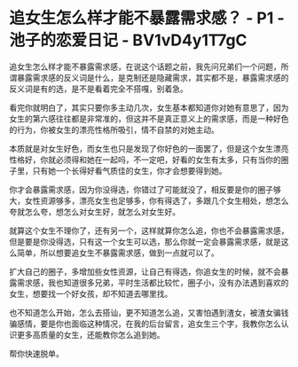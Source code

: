 # 追女生怎么样才能不暴露需求感？ - P1 - 池子的恋爱日记 - BV1vD4y1T7gC

追女生怎么样才能不暴露需求感，在说这个话题之前，我先问兄弟们一个问题，所谓暴露需求感的反义词是什么，是克制还是隐藏需求，其实都不是，暴露需求感的反义词是有的选，是不是看着完全不搭嘎，别着急。

看完你就明白了，其实只要你多主动几次，女生基本都知道你对她有意思了，因为女生的第六感往往都是非常准的，但这并不是真正意义上的需求感，而是一种好色的行为，你被女生的漂亮性格所吸引，情不自禁的对她主动。

本质就是对女生好色，而女生也只是发现了你好色的一面罢了，但是这个女生漂亮性格好，你就必须得和她在一起吗，不一定吧，好看的女生有太多，只有当你的圈子里，只有她一个长得好看气质佳的女生，你才会想要得到她。

你才会暴露需求感，因为你没得选，你错过了可能就没了，相反要是你的圈子够大，女性资源够多，漂亮女生也足够多，你有得选了，多跟几个女生相处，想怎么夸就怎么夸，想怎么对女生好，就怎么对女生好。

就算这个女生不理你了，还有另一个，这样就算你怎么追，你也不会暴露需求感，但是要是你没得选，只有这一个女生可以选，那么你就一定会暴露需求感，就是这么简单，所以想要追女生不暴露需求感，做到一点就可以了。

扩大自己的圈子，多增加些女性资源，让自己有得选，你追女生的时候，就不会暴露需求感，我也知道很多兄弟，平时生活都比较忙，圈子小，没有办法遇到喜欢的女生，想要找一个好女孩，却不知道去哪里找。

也不知道怎么开始，怎么去搭讪，更不知道怎么追，又害怕遇到渣女，被渣女骗钱骗感情，要是你也面临这种情况，在我的后台留言，追女生三个字，我教你怎么认识更多高质量的女生，还能教你怎么追到她。

帮你快速脱单。